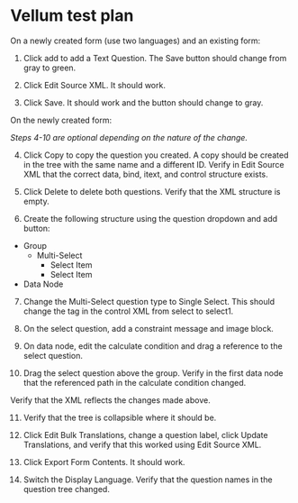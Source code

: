 Vellum test plan
================

On a newly created form (use two languages) and an existing form:

1. Click add to add a Text Question. The Save button should change from gray to green.

2. Click Edit Source XML. It should work.

3. Click Save.  It should work and the button should change to gray.

On the newly created form:

*Steps 4-10 are optional depending on the nature of the change.*

4. Click Copy to copy the question you created. A copy should be created in the tree with the same name and a different ID.  Verify in Edit Source XML that the correct data, bind, itext, and control structure exists.

5. Click Delete to delete both questions.  Verify that the XML structure is empty.

6. Create the following structure using the question dropdown and add button:

- Group
  - Multi-Select
    - Select Item
    - Select Item
- Data Node

7. Change the Multi-Select question type to Single Select.  This should change the tag in the control XML from select to select1.

8. On the select question, add a constraint message and image block.

9. On data node, edit the calculate condition and drag a reference to the select question.

10. Drag the select question above the group.  Verify in the first data node that the referenced path in the calculate condition changed.

Verify that the XML reflects the changes made above.

</optional>

11. Verify that the tree is collapsible where it should be.

12. Click Edit Bulk Translations, change a question label, click Update Translations, and verify that this worked using Edit Source XML.

13. Click Export Form Contents. It should work.

14. Switch the Display Language. Verify that the question names in the question tree changed.




